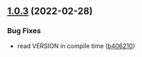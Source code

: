 ## [1.0.3](https://github.com/coingaming/signable/compare/v1.0.2...v1.0.3) (2022-02-28)


### Bug Fixes

* read VERSION in compile time ([b406210](https://github.com/coingaming/signable/commit/b406210445113b37168158e6d7bc0091d8315c2c))
